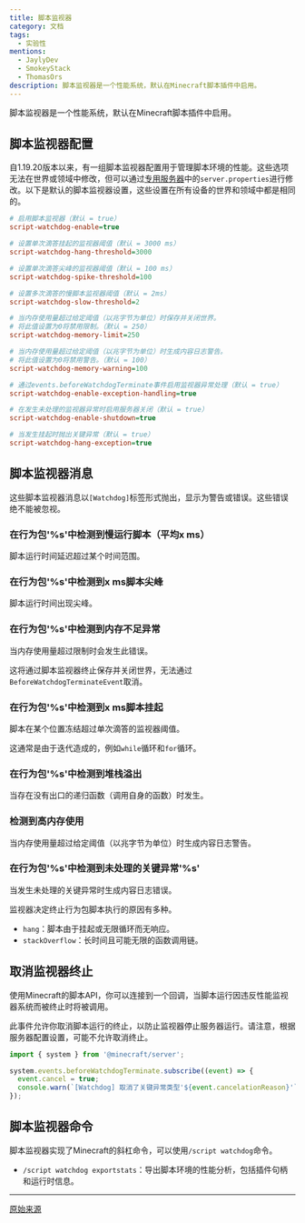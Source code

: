 ```yaml
---
title: 脚本监视器
category: 文档
tags:
  - 实验性
mentions:
  - JaylyDev
  - SmokeyStack
  - ThomasOrs
description: 脚本监视器是一个性能系统，默认在Minecraft脚本插件中启用。
---
```


脚本监视器是一个性能系统，默认在Minecraft脚本插件中启用。

## 脚本监视器配置

自1.19.20版本以来，有一组脚本监视器配置用于管理脚本环境的性能。这些选项无法在世界或领域中修改，但可以通过[专用服务器](https://www.minecraft.net/en-us/download/server/bedrock)中的`server.properties`进行修改。以下是默认的脚本监视器设置，这些设置在所有设备的世界和领域中都是相同的。

```ini title="bedrock-server/server.properties"
# 启用脚本监视器（默认 = true）
script-watchdog-enable=true

# 设置单次滴答挂起的监视器阈值（默认 = 3000 ms）
script-watchdog-hang-threshold=3000

# 设置单次滴答尖峰的监视器阈值（默认 = 100 ms）
script-watchdog-spike-threshold=100

# 设置多次滴答的慢脚本监视器阈值（默认 = 2ms）
script-watchdog-slow-threshold=2

# 当内存使用量超过给定阈值（以兆字节为单位）时保存并关闭世界。
# 将此值设置为0将禁用限制。（默认 = 250）
script-watchdog-memory-limit=250

# 当内存使用量超过给定阈值（以兆字节为单位）时生成内容日志警告。
# 将此值设置为0将禁用警告。（默认 = 100）
script-watchdog-memory-warning=100

# 通过events.beforeWatchdogTerminate事件启用监视器异常处理（默认 = true）
script-watchdog-enable-exception-handling=true

# 在发生未处理的监视器异常时启用服务器关闭（默认 = true）
script-watchdog-enable-shutdown=true

# 当发生挂起时抛出关键异常（默认 = true）
script-watchdog-hang-exception=true
```

## 脚本监视器消息

这些脚本监视器消息以`[Watchdog]`标签形式抛出，显示为警告或错误。这些错误绝不能被忽视。

### 在行为包'%s'中检测到慢运行脚本（平均x ms）

脚本运行时间延迟超过某个时间范围。

### 在行为包'%s'中检测到x ms脚本尖峰

脚本运行时间出现尖峰。

### 在行为包'%s'中检测到内存不足异常

当内存使用量超过限制时会发生此错误。

这将通过脚本监视器终止保存并关闭世界，无法通过`BeforeWatchdogTerminateEvent`取消。

### 在行为包'%s'中检测到x ms脚本挂起

脚本在某个位置冻结超过单次滴答的监视器阈值。

这通常是由于迭代造成的，例如`while`循环和`for`循环。

### 在行为包'%s'中检测到堆栈溢出

当存在没有出口的递归函数（调用自身的函数）时发生。

### 检测到高内存使用

当内存使用量超过给定阈值（以兆字节为单位）时生成内容日志警告。

### 在行为包'%s'中检测到未处理的关键异常'%s'

当发生未处理的关键异常时生成内容日志错误。

监视器决定终止行为包脚本执行的原因有多种。

-   `hang`：脚本由于挂起或无限循环而无响应。
-   `stackOverflow`：长时间且可能无限的函数调用链。

## 取消监视器终止

使用Minecraft的脚本API，你可以连接到一个回调，当脚本运行因违反性能监视器系统而被终止时将被调用。

此事件允许你取消脚本运行的终止，以防止监视器停止服务器运行。请注意，根据服务器配置设置，可能不允许取消终止。

```js
import { system } from '@minecraft/server';

system.events.beforeWatchdogTerminate.subscribe((event) => {
  event.cancel = true;
  console.warn(`[Watchdog] 取消了关键异常类型'${event.cancelationReason}'`);
});
```

## 脚本监视器命令

脚本监视器实现了Minecraft的斜杠命令，可以使用`/script watchdog`命令。

-   `/script watchdog exportstats`：导出脚本环境的性能分析，包括插件句柄和运行时信息。

---

[原始来源](https://github.com/JaylyDev/ScriptAPI/blob/main/docs/MinecraftApi/Watchdog.md)